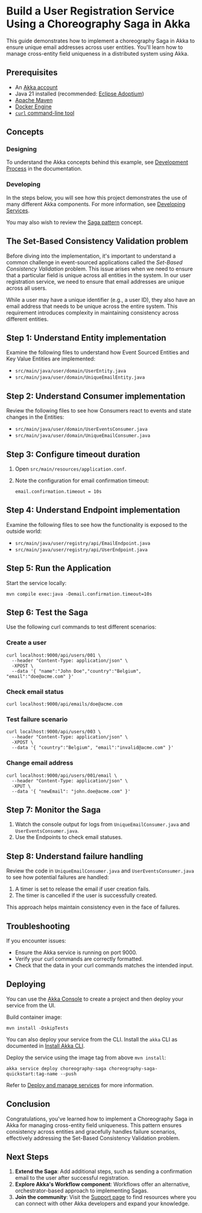 # Build a User Registration Service Using a Choreography Saga in Akka

This guide demonstrates how to implement a choreography Saga in Akka to ensure unique email addresses across user entities. You'll learn how to manage cross-entity field uniqueness in a distributed system using Akka.

## Prerequisites

- An [Akka account](https://console.akka.io/register)
- Java 21 installed (recommended: [Eclipse Adoptium](https://adoptium.net/marketplace/))
- [Apache Maven](https://maven.apache.org/install.html)
- [Docker Engine](https://docs.docker.com/get-started/get-docker/)
- [`curl` command-line tool](https://curl.se/download.html)

## Concepts

### Designing

To understand the Akka concepts behind this example, see [Development Process](https://doc.akka.io/concepts/development-process.html) in the documentation.

### Developing

In the steps below, you will see how this project demonstrates the use of many different Akka components. For more information, see [Developing Services](https://doc.akka.io/java/index.html).

You may also wish to review the [Saga pattern](https://doc.akka.io/concepts/saga-patterns.html) concept.

## The Set-Based Consistency Validation problem

Before diving into the implementation, it's important to understand a common challenge in event-sourced applications called the _Set-Based Consistency Validation_ problem. This issue arises when we need to ensure that a particular field is unique across all entities in the system. In our user registration service, we need to ensure that email addresses are unique across all users.

While a user may have a unique identifier (e.g., a user ID), they also have an email address that needs to be unique across the entire system. This requirement introduces complexity in maintaining consistency across different entities.

## Step 1: Understand Entity implementation

Examine the following files to understand how Event Sourced Entities and Key Value Entities are implemented:

- `src/main/java/user/domain/UserEntity.java`
- `src/main/java/user/domain/UniqueEmailEntity.java`

## Step 2: Understand Consumer implementation

Review the following files to see how Consumers react to events and state changes in the Entities:

- `src/main/java/user/domain/UserEventsConsumer.java`
- `src/main/java/user/domain/UniqueEmailConsumer.java`

## Step 3: Configure timeout duration

1. Open `src/main/resources/application.conf`.
2. Note the configuration for email confirmation timeout:

   ```
   email.confirmation.timeout = 10s
   ```

## Step 4: Understand Endpoint implementation

Examine the following files to see how the functionality is exposed to the outside world:

- `src/main/java/user/registry/api/EmailEndpoint.java`
- `src/main/java/user/registry/api/UserEndpoint.java`

## Step 5: Run the Application

Start the service locally:

```shell
mvn compile exec:java -Demail.confirmation.timeout=10s
```

## Step 6: Test the Saga

Use the following curl commands to test different scenarios:

### Create a user

```shell
curl localhost:9000/api/users/001 \
  --header "Content-Type: application/json" \
  -XPOST \
  --data '{ "name":"John Doe","country":"Belgium", "email":"doe@acme.com" }'
```

### Check email status

```shell
curl localhost:9000/api/emails/doe@acme.com
```

### Test failure scenario

```shell
curl localhost:9000/api/users/003 \
  --header "Content-Type: application/json" \
  -XPOST \
  --data '{ "country":"Belgium", "email":"invalid@acme.com" }'
```

### Change email address

```shell
curl localhost:9000/api/users/001/email \
  --header "Content-Type: application/json" \
  -XPUT \
  --data '{ "newEmail": "john.doe@acme.com" }'
```

## Step 7: Monitor the Saga

1. Watch the console output for logs from `UniqueEmailConsumer.java` and `UserEventsConsumer.java`.
2. Use the Endpoints to check email statuses.

## Step 8: Understand failure handling

Review the code in `UniqueEmailConsumer.java` and `UserEventsConsumer.java` to see how potential failures are handled:

1. A timer is set to release the email if user creation fails.
2. The timer is cancelled if the user is successfully created.

This approach helps maintain consistency even in the face of failures.

## Troubleshooting

If you encounter issues:

- Ensure the Akka service is running on port 9000.
- Verify your curl commands are correctly formatted.
- Check that the data in your curl commands matches the intended input.

## Deploying

You can use the [Akka Console](https://console.akka.io) to create a project and then deploy your service from the UI.

Build container image:

```shell
mvn install -DskipTests
```

You can also deploy your service from the CLI. Install the `akka` CLI as documented in
[Install Akka CLI](https://doc.akka.io/akka-cli/index.html).

Deploy the service using the image tag from above `mvn install`:

```shell
akka service deploy choreography-saga choreography-saga-quickstart:tag-name --push
```

Refer to [Deploy and manage services](https://doc.akka.io/operations/services/deploy-service.html)
for more information.

## Conclusion

Congratulations, you've learned how to implement a Choreography Saga in Akka for managing cross-entity field uniqueness. This pattern ensures consistency across entities and gracefully handles failure scenarios, effectively addressing the Set-Based Consistency Validation problem.

## Next Steps

1. **Extend the Saga**: Add additional steps, such as sending a confirmation email to the user after successful registration.
2. **Explore Akka's Workflow component**: Workflows offer an alternative, orchestrator-based approach to implementing Sagas.
3. **Join the community**: Visit the [Support page](https://doc.akka.io/support/index.html) to find resources where you can connect with other Akka developers and expand your knowledge.
